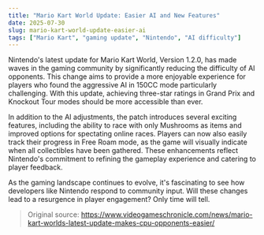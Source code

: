 ```yaml
---
title: "Mario Kart World Update: Easier AI and New Features"
date: 2025-07-30
slug: mario-kart-world-update-easier-ai
tags: ["Mario Kart", "gaming update", "Nintendo", "AI difficulty"]
---
```


Nintendo's latest update for Mario Kart World, Version 1.2.0, has made waves in the gaming community by significantly reducing the difficulty of AI opponents. This change aims to provide a more enjoyable experience for players who found the aggressive AI in 150CC mode particularly challenging. With this update, achieving three-star ratings in Grand Prix and Knockout Tour modes should be more accessible than ever.

In addition to the AI adjustments, the patch introduces several exciting features, including the ability to race with only Mushrooms as items and improved options for spectating online races. Players can now also easily track their progress in Free Roam mode, as the game will visually indicate when all collectibles have been gathered. These enhancements reflect Nintendo's commitment to refining the gameplay experience and catering to player feedback.

As the gaming landscape continues to evolve, it's fascinating to see how developers like Nintendo respond to community input. Will these changes lead to a resurgence in player engagement? Only time will tell.
> Original source: https://www.videogameschronicle.com/news/mario-kart-worlds-latest-update-makes-cpu-opponents-easier/